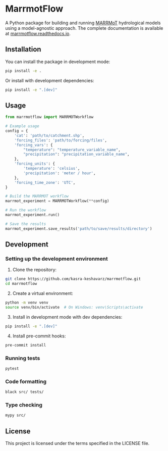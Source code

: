 # MarrmotFlow

A Python package for building and running [MARRMoT](https://github.com/wknoben/MARRMoT) hydrological models using a model-agnostic approach. The complete documentation is available at [marrmotflow.readthedocs.io](https://marrmotflow.readthedocs.io).

## Installation

You can install the package in development mode:

```bash
pip install -e .
```

Or install with development dependencies:

```bash
pip install -e ".[dev]"
```

## Usage

```python
from marrmotflow import MARRMOTWorkflow

# Example usage
config = {
    'cat': 'path/to/catchment.shp', 
    'forcing_files': 'path/to/forcing/files',
    'forcing_vars': {
        "temperature": "temperature_variable_name",
        "precipitation": "precipitation_variable_name",
    },
    'forcing_units': {
        'temperature': 'celsius',
        'precipitation': 'meter / hour',
    },
    'forcing_time_zone': 'UTC',
}

# Build the MARRMOT workflow
marrmot_experiment = MARRMOTWorkflow(**config)

# Run the workflow
marrmot_experiment.run()

# Save the results
marrmot_experiment.save_results('path/to/save/results/directory')
```

## Development

### Setting up the development environment

1. Clone the repository:
```bash
git clone https://github.com/kasra-keshavarz/marrmotflow.git
cd marrmotflow
```

2. Create a virtual environment:
```bash
python -m venv venv
source venv/bin/activate  # On Windows: venv\Scripts\activate
```

3. Install in development mode with dev dependencies:
```bash
pip install -e ".[dev]"
```

4. Install pre-commit hooks:
```bash
pre-commit install
```

### Running tests

```bash
pytest
```

### Code formatting

```bash
black src/ tests/
```

### Type checking

```bash
mypy src/
```

## License

This project is licensed under the terms specified in the LICENSE file.

